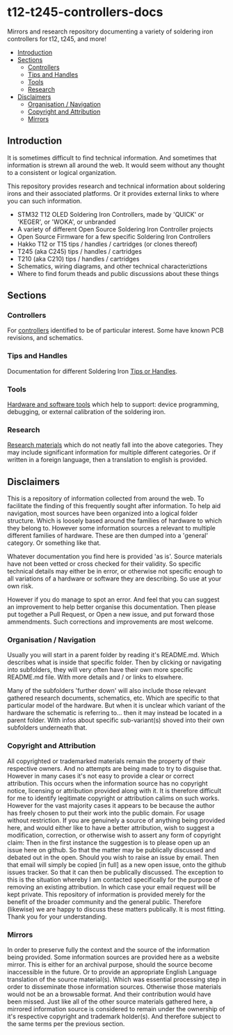 # t12-t245-controllers-docs

Mirrors and research repository documenting a variety of soldering iron controllers for t12, t245, and more!

<!-- MarkdownTOC -->

* [Introduction](#introduction)
* [Sections](#sections)
	* [Controllers](#controllers)
	* [Tips and Handles](#tips-and-handles)
	* [Tools](#tools)
	* [Research](#research)
* [Disclaimers](#disclaimers)
	* [Organisation / Navigation](#organisation--navigation)
	* [Copyright and Attribution](#copyright-and-attribution)
	* [Mirrors](#mirrors)

<!-- /MarkdownTOC -->

<a id="introduction"></a>
## Introduction

It is sometimes difficult to find technical information. And sometimes that information is strewn all around the web. It would seem without any thought to a consistent or logical organization.

This repository provides research and technical information about soldering irons and their associated platforms. Or it provides external links to where you can such information.

* STM32 T12 OLED Soldering Iron Controllers, made by 'QUICK' or 'KEGER', or 'WOKA', or unbranded
* A variety of different Open Source Soldering Iron Controller projects
* Open Source Firmware for a few specific Soldering Iron Controllers
* Hakko T12 or T15 tips / handles / cartridges (or clones thereof)
* T245 (aka C245) tips / handles / cartridges
* T210 (aka C210) tips / handles / cartridges
* Schematics, wiring diagrams, and other technical characteriztions
* Where to find forum theads and public discussions about these things

<a id="sections"></a>
## Sections

<a id="controllers"></a>
### Controllers

For [controllers](controllers) identified to be of particular interest. Some have known PCB revisions, and schematics.

<a id="tips-and-handles"></a>
### Tips and Handles

Documentation for different Soldering Iron [Tips or Handles](tips-and-handles).

<a id="tools"></a>
### Tools

[Hardware and software tools](tools) which help to support: device programming, debugging, or external calibration of the soldering iron.

<a id="research"></a>
### Research

[Research materials](research) which do not neatly fall into the above categories. They may include significant information for multiple different categories. Or if written in a foreign language, then a translation to english is provided.

<a id="disclaimers"></a>
## Disclaimers

This is a repository of information collected from around the web. To facilitate the finding of this frequently sought after information. To help aid navigation, most sources have been organized into a logical folder structure. Which is loosely based around the families of hardware to which they belong to. However some information sources a relevant to multiple different families of hardware. These are then dumped into a 'general' category. Or something like that.

Whatever documentation you find here is provided 'as is'. Source materials have not been vetted or cross checked for their validity. So specific technical details may either be in error, or otherwise not specific enough to all variations of a hardware or software they are describing. So use at your own risk.

However if you do manage to spot an error. And feel that you can suggest an improvement to help better organise this documentation. Then please put together a Pull Request, or Open a new issue, and put forward those ammendments. Such corrections and improvements are most welcome.

<a id="organisation--navigation"></a>
### Organisation / Navigation

Usually you will start in a parent folder by reading it's README.md. Which describes what is inside that specific folder. Then by clicking or navigating into subfolders, they will very often have their own more specific README.md file. With more details and / or links to elswhere.

Many of the subfolders 'further down' will also include those relevant gathered research documents, schematics, etc. Which are specific to that particular model of the hardware. But when it is unclear which variant of the hardware the schematic is referring to... then it may instead be located in a parent folder. With infos about specific sub-variant(s) shoved into their own subfolders underneath that.

<a id="copyright-and-attribution"></a>
### Copyright and Attribution

All copyrighted or trademarked materials remain the property of their respective owners. And no attempts are being made to try to disguise that. However in many cases it's not easy to provide a clear or correct attribution. This occurs when the information source has no copyright notice, licensing or attribution provided along with it. It is therefore difficult for me to identify legitimate copyright or attribution calims on such works. However for the vast majority cases it appears to be because the author has freely chosen to put their work into the public domain. For usage without restriction. If you are genuinely a source of anything being provided here, and would either like to have a better attribution, wish to suggest a modification, correction, or otherwise wish to assert any form of copyright claim: Then in the first instance the suggestion is to please open up an issue here on github. So that the matter may be publically discussed and debated out in the open. Should you wish to raise an issue by email. Then that email will simply be copied [in full] as a new open issue, onto the github issues tracker. So that it can then be publically discussed. The exception to this is the situation whereby I am contacted specifically for the purpose of removing an existing attribution. In which case your email request will be kept private. This repository of information is provided merely for the benefit of the broader community and the general public. Therefore (likewise) we are happy to discuss these matters publically. It is most fitting. Thank you for your understanding.

<a id="mirrors"></a>
### Mirrors

In order to preserve fully the context and the source of the information being provided. Some information sources are provided here as a website mirror. This is either for an archival purpose, should the source become inaccessible in the future. Or to provide an appropriate English Language translation of the source material(s). Which was essential processing step in order to disseminate those information sources. Otherwise those materials would not be an a browsable format. And their contribution would have been missed. Just like all of the other source materials gathered here, a mirrored information source is considered to remain under the ownership of it's respective copyright and trademark holder(s). And therefore subject to the same terms per the previous section.



